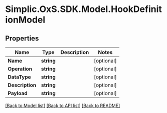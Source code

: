 # Simplic.OxS.SDK.Model.HookDefinitionModel

## Properties

Name | Type | Description | Notes
------------ | ------------- | ------------- | -------------
**Name** | **string** |  | [optional] 
**Operation** | **string** |  | [optional] 
**DataType** | **string** |  | [optional] 
**Description** | **string** |  | [optional] 
**Payload** | **string** |  | [optional] 

[[Back to Model list]](../README.md#documentation-for-models) [[Back to API list]](../README.md#documentation-for-api-endpoints) [[Back to README]](../README.md)

